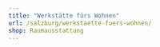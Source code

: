 ```yaml
---
title: "Werkstätte fürs Wohnen"
url: /salzburg/werkstaette-fuers-wohnen/
shop: Raumausstattung
---
```

